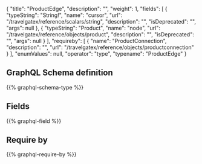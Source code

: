 {
  "title": "ProductEdge",
  "description": "",
  "weight": 1,
  "fields": [
    {
      "typeString": "String!",
      "name": "cursor",
      "url": "/travelgatex/reference/scalars/string",
      "description": "",
      "isDeprecated": "",
      "args": null
    },
    {
      "typeString": "Product",
      "name": "node",
      "url": "/travelgatex/reference/objects/product",
      "description": "",
      "isDeprecated": "",
      "args": null
    }
  ],
  "requireby": [
    {
      "name": "ProductConnection",
      "description": "",
      "url": "/travelgatex/reference/objects/productconnection"
    }
  ],
  "enumValues": null,
  "operator": "type",
  "typename": "ProductEdge"
}
## GraphQL Schema definition

{{% graphql-schema-type %}}

## Fields

{{% graphql-field %}}

## Require by

{{% graphql-require-by %}}
